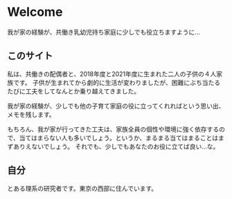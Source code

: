 # Welcome

我が家の経験が、共働き乳幼児持ち家庭に少しでも役立ちますように…


## このサイト

私は、共働きの配偶者と、2018年度と2021年度に生まれた二人の子供の４人家族です。
子供が生まれてから劇的に生活が変わりましたが、困難にぶち当たるたびに工夫をしてなんとか乗り越えてきました。

我が家の経験が、少しでも他の子育て家庭の役に立ってくれればという思い出、メモを残します。

もちろん、我が家が行ってきた工夫は、家族全員の個性や環境に強く依存するので、当てはまらない人も多いでしょう。というか、まるまる当てはまることはまずありえないでしょう。
それでも、少しでもあなたのお役に立てば良い…な。

## 自分

とある理系の研究者です。東京の西部に住んでいます。